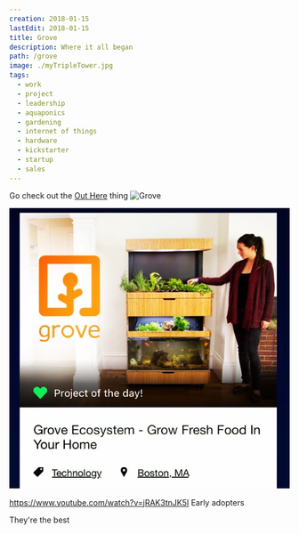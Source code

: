 ```yaml
---
creation: 2018-01-15
lastEdit: 2018-01-15
title: Grove
description: Where it all began
path: /grove
image: ./myTripleTower.jpg
tags:
  - work
  - project
  - leadership
  - aquaponics
  - gardening
  - internet of things
  - hardware
  - kickstarter
  - startup
  - sales
---
```


Go check out the [Out Here](/out-here) thing
![Grove](./grove.gif "isnt she lovely")

![The triple-tower system in my home](./kickstarter.jpg "crushing it")

https://www.youtube.com/watch?v=jRAK3tnJK5I
Early adopters

They're the best
